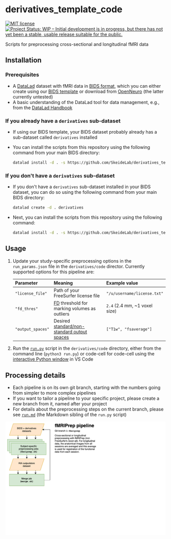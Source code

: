 # derivatives_template_code

[![MIT license](https://img.shields.io/badge/license-MIT-green)](LICENSE)
[![Project Status: WIP – Initial development is in progress, but there has not yet been a stable, usable release suitable for the public.](https://www.repostatus.org/badges/latest/wip.svg)](https://www.repostatus.org/#wip)

Scripts for preprocessing cross-sectional and longitudinal fMRI data

## Installation

### Prerequisites

* A [DataLad](https://www.datalad.org) dataset with fMRI data in [BIDS format](https://bids-specification.readthedocs.io/en/stable/), which you can either create using our [BIDS template](https://github.com/SkeideLab/bids_template) or download from [OpenNeuro](https://openneuro.org) (the latter currently untested)
* A basic understanding of the DataLad tool for data management, e.g., from the [DataLad Handbook](http://handbook.datalad.org/en/latest/)

### If you already have a `derivatives` sub-dataset

* If using our BIDS template, your BIDS dataset probably already has a sub-dataset called `derivatives` installed
* You can install the scripts from this repository using the following command from your main BIDS directory:

    ```bash
    datalad install -d . -s https://github.com/SkeideLab/derivatives_template_code.git derivatives/code
    ```

### If you don't have a `derivatives` sub-dataset

* If you don't have a `derivatives` sub-dataset installed in your BIDS dataset, you can do so using the following command from your main BIDS directory:

    ```bash
    datalad create -d . derivatives
    ```

* Next, you can install the scripts from this repository using the following command:

    ```bash
    datalad install -d . -s https://github.com/SkeideLab/derivatives_template_code.git derivatives/code
    ```

## Usage

1. Update your study-specific preprocessing options in the `run_params.json` file in the `derivatives/code` director.
Currently supported options for this pipeline are:

    | Parameter         | Meaning                                           | Example value                 |
    | ----------------- | ------------------------------------------------- | ----------------------------- |
    | `"license_file"`  | Path of your FreeSurfer license file              | `"/u/username/license.txt"`   |
    | `"fd_thres"`      | [FD][1] threshold for marking volumes as outliers | `2.4` (2.4 mm, ~1 voxel size) |
    | `"output_spaces"` | Desired [standard/non-standard output spaces][2]  | `["T1w", "fsaverage"]`        |

2. Run the [`run.py`](run.py) script in the `derivatives/code` directory, either from the command line (`python3 run.py`) or code-cell for code-cell using the [interactive Python window](https://code.visualstudio.com/docs/python/jupyter-support-py) in VS Code

[1]: https://mriqc.readthedocs.io/en/latest/iqms/bold.html#measures-for-artifacts-and-other
[2]: https://fmriprep.org/en/stable/spaces.html

## Processing details

* Each pipeline is on its own git branch, starting with the numbers going from simpler to more complex pipelines
* If you want to tailor a pipeline to your specific project, please create a new branch from it, named after your project
* For details about the preprocessing steps on the current branch, please see [`run.md`](run.md) (the Markdown sibling of the `run.py` script)

![Flowchart of preprocessing pipelines](flowcharts.png)
